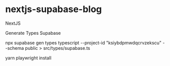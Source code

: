 # nextjs-supabase-blog
NextJS

Generate Types Supabase 

npx supabase gen types typescript --project-id "ksiybdpmwdqcrvzekscu" --schema public > src/types/supabase.ts




yarn playwright install

